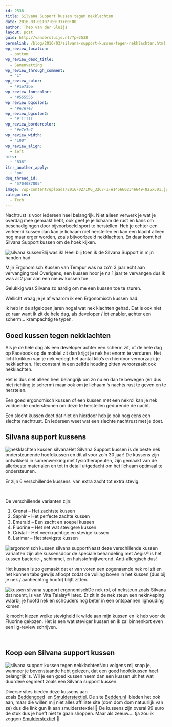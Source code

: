 ```yaml
---
id: 2538
title: Silvana Support kussen tegen nekklachten
date: 2016-03-01T07:00:37+00:00
author: Theo van der Sluijs
layout: post
guid: http://vandersluijs.nl/?p=2538
permalink: /blog/2016/03/silvana-support-kussen-tegen-nekklachten.html
wp_review_location:
  - bottom
wp_review_desc_title:
  - Samenvatting
wp_review_through_comment:
  - "1"
wp_review_color:
  - '#1e73be'
wp_review_fontcolor:
  - '#555555'
wp_review_bgcolor1:
  - '#e7e7e7'
wp_review_bgcolor2:
  - '#ffffff'
wp_review_bordercolor:
  - '#e7e7e7'
wp_review_width:
  - "100"
wp_review_align:
  - left
hits:
  - "836"
itrr_another_apply:
  - 'no'
dsq_thread_id:
  - "5704087805"
image: /wp-content/uploads/2016/02/IMG_3267-1-e1456602346649-825x501.jpg
categories:
  - Tech
---
```

Nachtrust is voor iedereen heel belangrijk. Niet alleen verwerk je wat je overdag mee gemaakt hebt, ook geef je je lichaam de rust en kans om beschadigingen door bijvoorbeeld sport te herstellen. Heb je echter een verkeerd kussen dan kan je lichaam niet herstellen en kan een klacht alleen nog maar erger worden, zoals bijvoorbeeld nekklachten. En daar komt het Silvana Support kussen om de hoek kijken.<!--more-->

<img class="alignleft size-medium wp-image-2539" src="/images/2016/02/IMG_3256-300x300.jpg" alt="silvana kussen" width="300" height="300" srcset="/images/2016/02/IMG_3256-300x300.jpg 300w, /images/2016/02/IMG_3256-150x150.jpg 150w, /images/2016/02/IMG_3256-768x768.jpg 768w, /images/2016/02/IMG_3256-65x65.jpg 65w, /images/2016/02/IMG_3256.jpg 960w" sizes="(max-width: 300px) 100vw, 300px" />Blij was ik! Heel blij toen ik de Silvana Support in mijn handen had.

Mijn Ergonomisch Kussen van Tempur was na zo&#8217;n 3 jaar echt aan vervanging toe! Overigens, een kussen hoor je na 1 jaar te vervangen dus ik was al 2 jaar aan een nieuw kussen toe.

Gelukkig was Silvana zo aardig om me een kussen toe te sturen.

Wellicht vraag je je af waarom ik een Ergonomisch kussen had.

Ik heb in de afgelopen jaren nogal wat nek klachten gehad. Dat is ook niet zo raar want ik zit de hele dag, als developer / ict enabler, achter een scherm&#8230; krampachtig te typen.

## Goed kussen tegen nekklachten

Als je de hele dag als een developer achter een scherm zit, of de hele dag op Facebook op de mobiel zit dan krijgt je nek het enorm te verduren. Het licht knikken van je nek verlegt het aantal kilo&#8217;s en hierdoor veroorzaak je nekklachten. Het constant in een zelfde houding zitten veroorzaakt ook nekklachten.

Het is dus niet alleen heel belangrijk om zo nu en dan te bewegen (en dus niet richting je scherm) maar ook om je lichaam &#8217;s nachts rust te geven en te herstelen.

Een goed ergonomisch kussen of een kussen met een nekrol kan je nek voldoende ondersteunen om deze te herstellen gedurende de nacht.

Een slecht kussen doet dat niet en hierdoor heb je ook nog eens een slechte nachtrust. En iedereen weet wat een slechte nachtrust met je doet.

## Silvana support kussens

<img class="alignleft size-medium wp-image-2542" src="/images/2016/02/IMG_3267-300x225.jpg" alt="nekklachten kussen silvana" width="300" height="225" srcset="/images/2016/02/IMG_3267-300x225.jpg 300w, /images/2016/02/IMG_3267-768x576.jpg 768w, /images/2016/02/IMG_3267-1024x768.jpg 1024w, /images/2016/02/IMG_3267.jpg 1200w" sizes="(max-width: 300px) 100vw, 300px" />Het Silvana Support kussen is de beste nek ondersteunende hoofdkussen en dit al voor zo&#8217;n 30 jaar! De kussens zijn ontwikkeld in samenwerking met fysiotherapeuten, zijn gemaakt van de allerbeste materialen en tot in detail uitgedacht om het lichaam optimaal te ondersteunen.

Er zijn 6 verschillende kussens  van extra zacht tot extra stevig.

&nbsp;

De verschillende varianten zijn:

  1. Grenat &#8211; Het zachtste kussen
  2. Saphir &#8211; Het perfecte zachte kussen
  3. Emerald &#8211; Een zacht en soepel kussen
  4. Fluorine &#8211; Het net wat stevigere kussen
  5. Cristal &#8211; Het veerkrachtige en stevige kussen
  6. Larimar &#8211; Het stevigste kussen

 <img class="alignleft size-medium wp-image-2543" src="/images/2016/02/IMG_3269-300x225.jpg" alt="ergonomisch kussen silvana support" width="300" height="225" srcset="/images/2016/02/IMG_3269-300x225.jpg 300w, /images/2016/02/IMG_3269-768x576.jpg 768w, /images/2016/02/IMG_3269-1024x768.jpg 1024w, /images/2016/02/IMG_3269.jpg 1200w" sizes="(max-width: 300px) 100vw, 300px" />Naast deze verschillende kussen varianten zijn alle kussensdoor de speciale behandeling met Aegis® is het kussen bacterie-, schimmel, en huisstofmijtwerend. Anti-allergisch dus!

Het kussen is zo gemaakt dat er van voren een zogenaamde nek rol zit en het kunnen tabs gewijs afloopt zodat de vulling boven in het kussen (dus bij je nek / aanhechting hoofd) blijft zitten.

<img class="size-medium wp-image-2544 alignright" src="/images/2016/02/IMG_3270-300x225.jpg" alt="kussen silvana support ergonomisch" width="300" height="225" srcset="/images/2016/02/IMG_3270-300x225.jpg 300w, /images/2016/02/IMG_3270-768x576.jpg 768w, /images/2016/02/IMG_3270-1024x768.jpg 1024w, /images/2016/02/IMG_3270.jpg 1200w" sizes="(max-width: 300px) 100vw, 300px" />De nek rol, of neksteun zoals Silvana dat noemt, is van Vita Talalay® latex. Er zit in de nek steun een nekinkeping waarbij je hoofd nek en schouders nog beter in een ontspannen lighouding komen.

Ik mocht kiezen welke stevigheid ik wilde aan mijn kussen en ik heb voor de Fluorine gekozen. Het is een wat steviger kussen en ik zal binnenkort even een lig-review schrijven.

&nbsp;

## Koop een Silvana support kussen

<img class="alignleft wp-image-2541" src="/images/2016/02/IMG_3266-225x300.jpg" alt="silvana support kussen tegen nekklachten" width="164" height="219" srcset="/images/2016/02/IMG_3266-225x300.jpg 225w, /images/2016/02/IMG_3266-768x1024.jpg 768w, /images/2016/02/IMG_3266.jpg 900w" sizes="(max-width: 164px) 100vw, 164px" />Nou volgens mij snap je, wanneer je bovenstaande hebt gelezen, dat een goed hoofdkussen heel belangrijk is. Wil je een goed kussen neem dan een kussen uit het wat duurdere segment zoals een Silvana support kussen.

Diverse sites bieden deze kussens aan zoals <a href="http://www.beddengoed.com/bed/?tt=11203_12_97738_&r=%2Fcatalogsearch%2Fresult%2F%3Fq%3Dsilvana" target="_blank">Beddengoed</a>  en <a href="http://www.smulderstextiel.nl/beddengoed/?tt=7808_12_97738_&r=%2Fwebshop%2Fshopmode%2Fsearch%2Fsilvana%2520support%2F" target="_blank">Smulderstextiel</a>. De site <a href="http://www.smulderstextiel.nl/beddengoed/?tt=7808_12_97738_&r=%2Fwebshop%2Fshopmode%2Fsearch%2Fsilvana%2520support%2F" target="_blank">Bedden.nl</a>  bieden het ook aan, maar die willen mij niet alles affiliate site (dom dom dom natuurlijk van ze) dus die link gun ik aan smulderstextiel 🙂 De kussens zijn overal 99 euro de stuk dus je hoeft niet te gaan shoppen. Maar als zeeuw&#8230;. tja zou ik zeggen <a href="http://www.smulderstextiel.nl/beddengoed/?tt=7808_12_97738_&r=%2Fwebshop%2Fshopmode%2Fsearch%2Fsilvana%2520support%2F" target="_blank">Smulderstextiel</a> 🙂